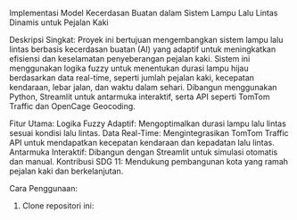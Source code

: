 Implementasi Model Kecerdasan Buatan dalam Sistem Lampu Lalu Lintas Dinamis untuk Pejalan Kaki

Deskripsi Singkat:
Proyek ini bertujuan mengembangkan sistem lampu lalu lintas berbasis kecerdasan buatan (AI) yang adaptif untuk meningkatkan efisiensi dan keselamatan penyeberangan pejalan kaki. Sistem ini menggunakan logika fuzzy untuk menentukan durasi lampu hijau berdasarkan data real-time, seperti jumlah pejalan kaki, kecepatan kendaraan, lebar jalan, dan waktu dalam sehari. Dibangun menggunakan Python, Streamlit untuk antarmuka interaktif, serta API seperti TomTom Traffic dan OpenCage Geocoding.

Fitur Utama:
Logika Fuzzy Adaptif: Mengoptimalkan durasi lampu lalu lintas sesuai kondisi lalu lintas.
Data Real-Time: Mengintegrasikan TomTom Traffic API untuk mendapatkan kecepatan kendaraan dan kepadatan lalu lintas.
Antarmuka Interaktif: Dibangun dengan Streamlit untuk simulasi otomatis dan manual.
Kontribusi SDG 11: Mendukung pembangunan kota yang ramah pejalan kaki dan berkelanjutan.

Cara Penggunaan:

1. Clone repositori ini:
